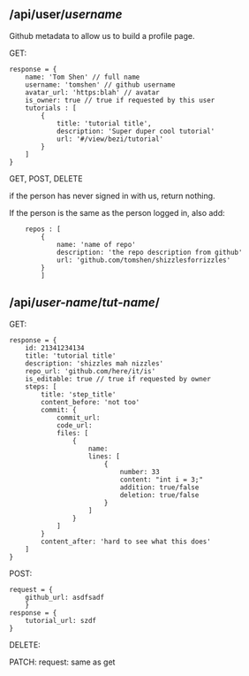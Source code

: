 /api/user/_username_
-------
Github metadata to allow us to build a profile page.

GET:
```
response = {
    name: 'Tom Shen' // full name
    username: 'tomshen' // github username
    avatar_url: 'https:blah' // avatar
    is_owner: true // true if requested by this user
    tutorials : [
        {
            title: 'tutorial title',
            description: 'Super duper cool tutorial'
            url: '#/view/bezi/tutorial'
        }
    ]
}
```
GET, POST, DELETE

if the person has never signed in with us, return nothing.

If the person is the same as the person logged in, also add:
```
    repos : [
        {
            name: 'name of repo'
            description: 'the repo description from github'
            url: 'github.com/tomshen/shizzlesforrizzles'
        }
        ]
```

/api/_user-name_/_tut-name_/
---
GET:
```
response = {
    id: 21341234134
    title: 'tutorial title'
    description: 'shizzles mah nizzles'
    repo_url: 'github.com/here/it/is'
    is_editable: true // true if requested by owner
    steps: [
        title: 'step_title'
        content_before: 'not too'
        commit: {
            commit_url:
            code_url:
            files: [
                {
                    name:
                    lines: [
                        {
                            number: 33
                            content: "int i = 3;"
                            addition: true/false
                            deletion: true/false
                        }
                    ]
                }
            ]
        }
        content_after: 'hard to see what this does'
    ]
}
```

POST:
```
request = {
    github_url: asdfsadf
    }
response = {
    tutorial_url: szdf
}
```

DELETE:

PATCH:
request: same as get
